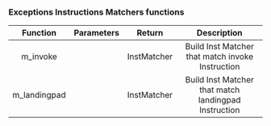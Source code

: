 ### Exceptions Instructions Matchers functions

|   Function   | Parameters |   Return    |                     Description                      |
| :----------: | :--------: | :---------: | :--------------------------------------------------: |
|   m_invoke   |            | InstMatcher |   Build Inst Matcher that match invoke Instruction   |
| m_landingpad |            | InstMatcher | Build Inst Matcher that match landingpad Instruction |